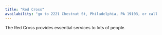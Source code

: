 ```yaml
---
title: "Red Cross"
availability: "go to 2221 Chestnut St, Philadelphia, PA 19103, or call 215-299-4000"
---
```


The Red Cross provides essential services to lots of people.
